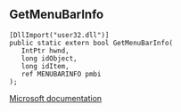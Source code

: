 ## GetMenuBarInfo

```
[DllImport("user32.dll")]
public static extern bool GetMenuBarInfo(
   IntPtr hwnd,
   long idObject,
   long idItem,
   ref MENUBARINFO pmbi
);
```

[Microsoft documentation](https://docs.microsoft.com/en-us/windows/win32/api/winuser/nf-winuser-getmenubarinfo)
